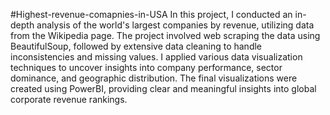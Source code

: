 #Highest-revenue-comapnies-in-USA
In this project, I conducted an in-depth analysis of the world's largest companies by revenue, utilizing data from the Wikipedia page. The project involved web scraping the data using BeautifulSoup, followed by extensive data cleaning to handle inconsistencies and missing values. I applied various data visualization techniques to uncover insights into company performance, sector dominance, and geographic distribution. The final visualizations were created using PowerBI, providing clear and meaningful insights into global corporate revenue rankings.
